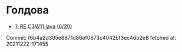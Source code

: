 # Голдова
- [1: RE C3W11.java (6/20)](1.md)

Commit: f6b4a2d305e8871d86ef0873c4042bf3ec4db2e8
 fetched at: 20211222-171455
